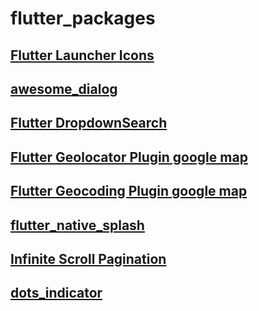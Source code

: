 # flutter_packages

## [Flutter Launcher Icons](https://pub.dev/packages/flutter_launcher_icons)
## [awesome_dialog](https://pub.dev/packages/awesome_dialog)
## [Flutter DropdownSearch](https://pub.dev/packages/dropdown_search)
## [Flutter Geolocator Plugin google map](https://pub.dev/packages/geolocator)
## [Flutter Geocoding Plugin google map](https://pub.dev/packages/geocoding)
## [flutter_native_splash](https://pub.dev/packages/flutter_native_splash)
## [Infinite Scroll Pagination](https://pub.dev/packages/infinite_scroll_pagination)
## [dots_indicator](https://pub.dev/packages/dots_indicator)
